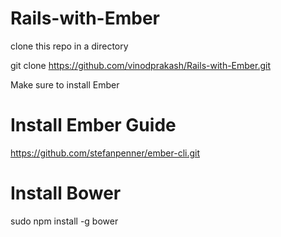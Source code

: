 Rails-with-Ember
================
 clone this repo in a directory
  
 git clone https://github.com/vinodprakash/Rails-with-Ember.git 
 
 Make sure to install Ember 
 

Install Ember Guide
===================
 https://github.com/stefanpenner/ember-cli.git 

  
Install Bower 
=============
 
   sudo npm install -g bower
